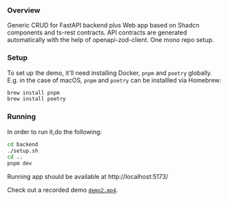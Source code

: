 ### Overview

Generic CRUD for FastAPI backend plus Web app based on Shadcn components and ts-rest contracts.
API contracts are generated automatically with the help of openapi-zod-client.
One mono repo setup.

### Setup

To set up the demo, it'll need installing Docker, `pnpm` and `poetry` globally.
E.g. in the case of macOS, `pnpm` and `poetry` can be installled via Homebrew:

```bash
brew install pnpm
brew install poetry
```

### Running

In order to run it,do the following:

```bash
cd backend
./setup.sh
cd ..
pnpm dev
```

Running app should be available at http://localhost:5173/

Check out a recorded demo [`demo2.mp4`](https://github.com/user-attachments/assets/f12eb662-bc55-4a3f-be84-2917365465a0).
